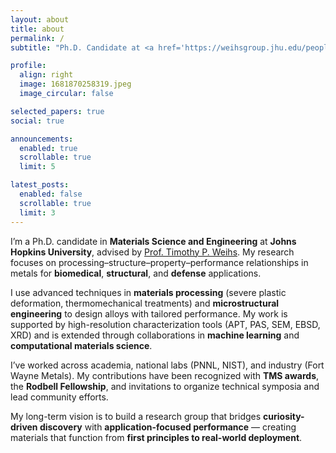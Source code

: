 ```yaml
---
layout: about
title: about
permalink: /
subtitle: "Ph.D. Candidate at <a href='https://weihsgroup.jhu.edu/people/sreenivas-raguraman/'>Johns Hopkins University</a>."

profile:
  align: right
  image: 1681870258319.jpeg
  image_circular: false

selected_papers: true
social: true

announcements:
  enabled: true
  scrollable: true
  limit: 5

latest_posts:
  enabled: false
  scrollable: true
  limit: 3
---
```


I’m a Ph.D. candidate in **Materials Science and Engineering** at **Johns Hopkins University**, advised by [Prof. Timothy P. Weihs](https://engineering.jhu.edu/faculty/timothy-weihs/). My research focuses on processing–structure–property–performance relationships in metals for **biomedical**, **structural**, and **defense** applications.

I use advanced techniques in **materials processing** (severe plastic deformation, thermomechanical treatments) and **microstructural engineering** to design alloys with tailored performance. My work is supported by high-resolution characterization tools (APT, PAS, SEM, EBSD, XRD) and is extended through collaborations in **machine learning** and **computational materials science**.

I’ve worked across academia, national labs (PNNL, NIST), and industry (Fort Wayne Metals). My contributions have been recognized with **TMS awards**, the **Rodbell Fellowship**, and invitations to organize technical symposia and lead community efforts.

My long-term vision is to build a research group that bridges **curiosity-driven discovery** with **application-focused performance** — creating materials that function from **first principles to real-world deployment**.
